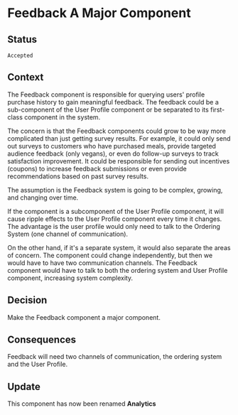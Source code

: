 # Feedback A Major Component

## Status
`Accepted`

## Context
The Feedback component is responsible for querying users' profile purchase history to gain meaningful feedback. The feedback could be a sub-component of the User Profile component or be separated to its first-class component in the system.

The concern is that the Feedback components could grow to be way more complicated than just getting survey results. For example, it could only send out surveys to customers who have purchased meals, provide targeted audience feedback (only vegans), or even do follow-up surveys to track satisfaction improvement. It could be responsible for sending out incentives (coupons) to increase feedback submissions or even provide recommendations based on past survey results.

The assumption is the Feedback system is going to be complex, growing, and changing over time.

If the component is a subcomponent of the User Profile component, it will cause ripple effects to the User Profile component every time it changes. The advantage is the user profile would only need to talk to the Ordering System (one channel of communication).

On the other hand, if it's a separate system, it would also separate the areas of concern. The component could change independently, but then we would have to have two communication channels. The Feedback component would have to talk to both the ordering system and User Profile component, increasing system complexity.

## Decision
Make the Feedback component a major component.

## Consequences
Feedback will need two channels of communication, the ordering system and the User Profile.

## Update
This component has now been renamed **Analytics**
